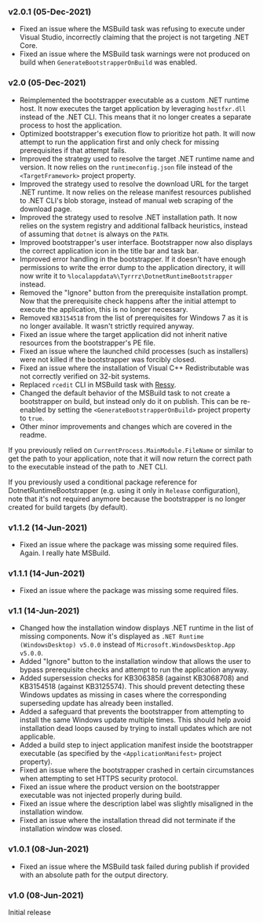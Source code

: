 ### v2.0.1 (05-Dec-2021)

- Fixed an issue where the MSBuild task was refusing to execute under Visual Studio, incorrectly claiming that the project is not targeting .NET Core.
- Fixed an issue where the MSBuild task warnings were not produced on build when `GenerateBootstrapperOnBuild` was enabled.

### v2.0 (05-Dec-2021)

- Reimplemented the bootstrapper executable as a custom .NET runtime host. It now executes the target application by leveraging `hostfxr.dll` instead of the .NET CLI. This means that it no longer creates a separate process to host the application.
- Optimized bootstrapper's execution flow to prioritize hot path. It will now attempt to run the application first and only check for missing prerequisites if that attempt fails.
- Improved the strategy used to resolve the target .NET runtime name and version. It now relies on the `runtimeconfig.json` file instead of the `<TargetFramework>` project property.
- Improved the strategy used to resolve the download URL for the target .NET runtime. It now relies on the release manifest resources published to .NET CLI's blob storage, instead of manual web scraping of the download page.
- Improved the strategy used to resolve .NET installation path. It now relies on the system registry and additional fallback heuristics, instead of assuming that `dotnet` is always on the `PATH`.
- Improved bootstrapper's user interface. Bootstrapper now also displays the correct application icon in the title bar and task bar.
- Improved error handling in the bootstrapper. If it doesn't have enough permissions to write the error dump to the application directory, it will now write it to `%localappdata%\Tyrrrz\DotnetRuntimeBootstrapper` instead.
- Removed the "Ignore" button from the prerequisite installation prompt. Now that the prerequisite check happens after the initial attempt to execute the application, this is no longer necessary.
- Removed `KB3154518` from the list of prerequisites for Windows 7 as it is no longer available. It wasn't strictly required anyway.
- Fixed an issue where the target application did not inherit native resources from the bootstrapper's PE file.
- Fixed an issue where the launched child processes (such as installers) were not killed if the bootstrapper was forcibly closed.
- Fixed an issue where the installation of Visual C++ Redistributable was not correctly verified on 32-bit systems.
- Replaced `rcedit` CLI in MSBuild task with [Ressy](https://github.com/Tyrrrz/Ressy).
- Changed the default behavior of the MSBuild task to not create a bootstrapper on build, but instead only do it on publish. This can be re-enabled by setting the `<GenerateBootstrapperOnBuild>` project property to `true`.
- Other minor improvements and changes which are covered in the readme.

If you previously relied on `CurrentProcess.MainModule.FileName` or similar to get the path to your application, note that it will now return the correct path to the executable instead of the path to .NET CLI.

If you previously used a conditional package reference for DotnetRuntimeBootstrapper (e.g. using it only in `Release` configuration), note that it's not required anymore because the bootstrapper is no longer created for build targets (by default).

### v1.1.2 (14-Jun-2021)

- Fixed an issue where the package was missing some required files. Again. I really hate MSBuild.

### v1.1.1 (14-Jun-2021)

- Fixed an issue where the package was missing some required files.

### v1.1 (14-Jun-2021)

- Changed how the installation window displays .NET runtime in the list of missing components. Now it's displayed as `.NET Runtime (WindowsDesktop) v5.0.0` instead of `Microsoft.WindowsDesktop.App v5.0.0`.
- Added "Ignore" button to the installation window that allows the user to bypass prerequisite checks and attempt to run the application anyway.
- Added supersession checks for KB3063858 (against KB3068708) and KB3154518 (against KB3125574). This should prevent detecting these Windows updates as missing in cases where the corresponding superseding update has already been installed.
- Added a safeguard that prevents the bootstrapper from attempting to install the same Windows update multiple times. This should help avoid installation dead loops caused by trying to install updates which are not applicable.
- Added a build step to inject application manifest inside the bootstrapper executable (as specified by the `<ApplicationManifest>` project property).
- Fixed an issue where the bootstrapper crashed in certain circumstances when attempting to set HTTPS security protocol.
- Fixed an issue where the product version on the bootstrapper executable was not injected properly during build.
- Fixed an issue where the description label was slightly misaligned in the installation window.
- Fixed an issue where the installation thread did not terminate if the installation window was closed.

### v1.0.1 (08-Jun-2021)

- Fixed an issue where the MSBuild task failed during publish if provided with an absolute path for the output directory.

### v1.0 (08-Jun-2021)

Initial release